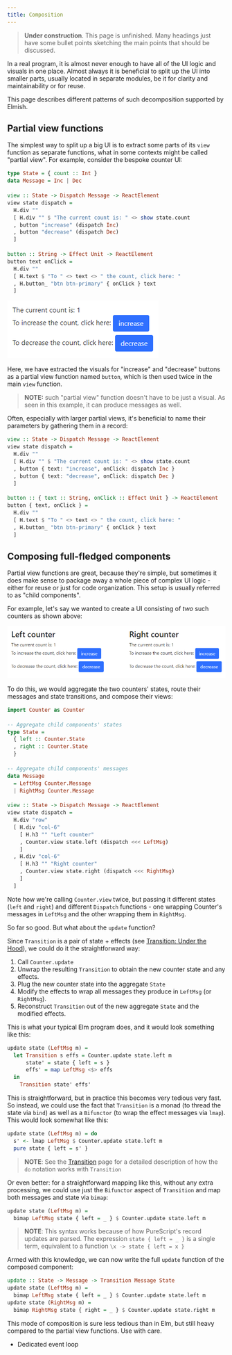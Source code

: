 ```yaml
---
title: Composition
---
```


> **Under construction**. This page is unfinished. Many headings just have some bullet points sketching the main points that should be discussed.

In a real program, it is almost never enough to have all of the UI logic and visuals in one place. Almost always it is beneficial to split up the UI into smaller parts, usually located in separate modules, be it for clarity and maintainability or for reuse.

This page describes different patterns of such decomposition supported by Elmish.

## Partial view functions

The simplest way to split up a big UI is to extract some parts of its `view` function as separate functions, what in some contexts might be called "partial view". For example, consider the bespoke counter UI:

```haskell
type State = { count :: Int }
data Message = Inc | Dec

view :: State -> Dispatch Message -> ReactElement
view state dispatch =
  H.div ""
  [ H.div "" $ "The current count is: " <> show state.count
  , button "increase" (dispatch Inc)
  , button "decrease" (dispatch Dec)
  ]

button :: String -> Effect Unit -> ReactElement
button text onClick =
  H.div ""
  [ H.text $ "To " <> text <> " the count, click here: "
  , H.button_ "btn btn-primary" { onClick } text
  ]
```

![Counter example](counter-1.png)

Here, we have extracted the visuals for "increase" and "decrease" buttons as a partial view function named `button`, which is then used twice in the main `view` function.

> **NOTE:** such "partial view" function doesn't have to be just a visual. As seen in this example, it can produce messages as well.

Often, especially with larger partial views, it's beneficial to name their parameters by gathering them in a record:

```haskell
view :: State -> Dispatch Message -> ReactElement
view state dispatch =
  H.div ""
  [ H.div "" $ "The current count is: " <> show state.count
  , button { text: "increase", onClick: dispatch Inc }
  , button { text: "decrease", onClick: dispatch Dec }
  ]

button :: { text :: String, onClick :: Effect Unit } -> ReactElement
button { text, onClick } =
  H.div ""
  [ H.text $ "To " <> text <> " the count, click here: "
  , H.button_ "btn btn-primary" { onClick } text
  ]
```

## Composing full-fledged components

Partial view functions are great, because they're simple, but sometimes it does make sense to package away a whole piece of complex UI logic - either for reuse or just for code organization. This setup is usually referred to as "child components".

For example, let's say we wanted to create a UI consisting of _two_ such counters as shown above:

![Counters composed](counter-2.png)

To do this, we would aggregate the two counters' states, route their messages and state transitions, and compose their views:

```haskell
import Counter as Counter

-- Aggregate child components' states
type State =
  { left :: Counter.State
  , right :: Counter.State
  }

-- Aggregate child components' messages
data Message
  = LeftMsg Counter.Message
  | RightMsg Counter.Message

view :: State -> Dispatch Message -> ReactElement
view state dispatch =
  H.div "row"
  [ H.div "col-6"
    [ H.h3 "" "Left counter"
    , Counter.view state.left (dispatch <<< LeftMsg)
    ]
  , H.div "col-6"
    [ H.h3 "" "Right counter"
    , Counter.view state.right (dispatch <<< RightMsg)
    ]
  ]
```

Note how we're calling `Counter.view` twice, but passing it different states (`left` and `right`) and different `Dispatch` functions - one wrapping Counter's messages in `LeftMsg` and the other wrapping them in `RightMsg`.

So far so good. But what about the `update` function?

Since `Transition` is a pair of state + effects (see [Transition: Under the Hood](transition.md#under-the-hood)), we could do it the straightforward way:

  1. Call `Counter.update`
  2. Unwrap the resulting `Transition` to obtain the new counter state and any effects.
  3. Plug the new counter state into the aggregate `State`
  4. Modify the effects to wrap all messages they produce in `LeftMsg` (or `RightMsg`).
  5. Reconstruct `Transition` out of the new aggregate `State` and the modified effects.

This is what your typical Elm program does, and it would look something like this:

```haskell
update state (LeftMsg m) =
  let Transition s effs = Counter.update state.left m
      state' = state { left = s }
      effs' = map LeftMsg <$> effs
  in
    Transition state' effs'
```

This is straightforward, but in practice this becomes very tedious very fast. So instead, we could use the fact that `Transition` is a monad (to thread the state via `bind`) as well as a `Bifunctor` (to wrap the effect messages via `lmap`). This would look somewhat like this:

```haskell
update state (LeftMsg m) = do
  s' <- lmap LeftMsg $ Counter.update state.left m
  pure state { left = s' }
```

> **NOTE**: See the [Transition](transition.md) page for a detailed description of how the `do` notation works with `Transition`

Or even better: for a straightforward mapping like this, without any extra processing, we could use just the `Bifunctor` aspect of `Transition` and map both messages and state via `bimap`:

```haskell
update state (LeftMsg m) =
  bimap LeftMsg state { left = _ } $ Counter.update state.left m
```

> **NOTE**: This syntax works because of how PureScript's record updates are parsed. The expression `state { left = _ }` is a single term, equivalent to a function `\x -> state { left = x }`

Armed with this knowledge, we can now write the full `update` function of the composed component:

```haskell
update :: State -> Message -> Transition Message State
update state (LeftMsg m) =
  bimap LeftMsg state { left = _ } $ Counter.update state.left m
update state (RightMsg m) =
  bimap RightMsg state { right = _ } $ Counter.update state.right m
```

This mode of composition is sure less tedious than in Elm, but still heavy compared to the partial view functions. Use with care.

* Dedicated event loop

